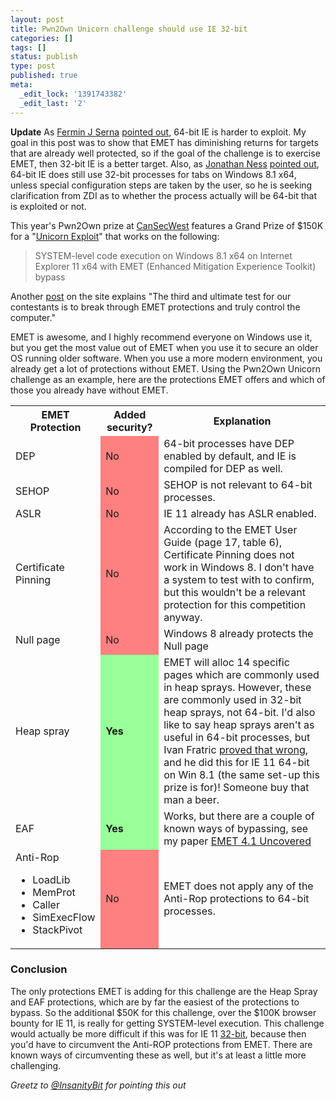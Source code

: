 ```yaml
---
layout: post
title: Pwn2Own Unicorn challenge should use IE 32-bit
categories: []
tags: []
status: publish
type: post
published: true
meta:
  _edit_lock: '1391743382'
  _edit_last: '2'
---
```

<b>Update</b> As <a href="https://twitter.com/fjserna">Fermin J Serna</a> <a href="https://twitter.com/fjserna/status/431481466682228736">pointed out</a>, 64-bit IE is harder to exploit.  My goal in this post was to show that EMET has diminishing returns for targets that are already well protected, so if the goal of the challenge is to exercise EMET, then 32-bit IE is a better target.  Also, as <a href="https://twitter.com/jness">Jonathan Ness</a> <a href="https://twitter.com/jness/status/431479946830024704">pointed out</a>, 64-bit IE does still use 32-bit processes for tabs on Windows 8.1 x64, unless special configuration steps are taken by the user, so he is seeking clarification from ZDI as to whether the process actually will be 64-bit that is exploited or not.

This year's Pwn2Own prize at <a href="http://cansecwest.com/">CanSecWest</a> features a Grand Prize of $150K for a "<a href="http://threatpost.com/pwn2own-paying-150000-grand-prize-for-microsoft-emet-bypass/104015">Unicorn Exploit</a>" that works on the following:

<blockquote>SYSTEM-level code execution on Windows 8.1 x64 on Internet Explorer 11 x64 with EMET (Enhanced Mitigation Experience Toolkit) bypass 
</blockquote>

Another <a href="http://www.pwn2own.com/2014/01/pwn2owns-new-exploit-unicorn-prize-additional-background-civilians/">post</a> on the site explains "The third and ultimate test for our contestants is to break through EMET protections and truly control the computer."

EMET is awesome, and I highly recommend everyone on Windows use it, but you get the most value out of EMET when you use it to secure an older OS running older software.  When you use a more modern environment, you already get a lot of protections without EMET.  Using the Pwn2Own Unicorn challenge as an example, here are the protections EMET offers and which of those you already have without EMET.

<table><tr>
<th>EMET Protection</th><th>Added security?</th><th>Explanation</th></tr>
<tr><td>DEP<td bgcolor="#FF8080">No<td>64-bit processes have DEP enabled by default, and IE is compiled for DEP as well.</tr>
<tr><td>SEHOP<td bgcolor="#FF8080">No<td>SEHOP is not relevant to 64-bit processes.</tr>
<tr><td>ASLR<td bgcolor="#FF8080">No<td>IE 11 already has ASLR enabled.</tr>
<tr><td>Certificate Pinning<td bgcolor="#FF8080">No<td>According to the EMET User Guide (page 17, table 6), Certificate Pinning does not work in Windows 8.  I don't have a system to test with to confirm, but this wouldn't be a relevant protection for this competition anyway.</tr>
<tr><td>Null page<td bgcolor="#FF8080">No<td>Windows 8 already protects the Null page</tr>
<tr><td>Heap spray<td bgcolor="#99FF99"><b>Yes</b><td>EMET will alloc 14 specific pages which are commonly used in heap sprays.  However, these are commonly used in 32-bit heap sprays, not 64-bit.  I'd also like to say heap sprays aren't as useful in 64-bit processes, but Ivan Fratric <a href="http://ifsec.blogspot.com/2013/11/exploiting-internet-explorer-11-64-bit.html">proved that wrong</a>, and he did this for IE 11 64-bit on Win 8.1 (the same set-up this prize is for)! Someone buy that man a beer.</td></tr>
<tr><td>EAF<td bgcolor="#99FF99"><b>Yes</b><td>Works, but there are a couple of known ways of bypassing, see my paper <a href="http://0xdabbad00.com/wp-content/uploads/2013/11/emet_4_1_uncovered.pdf">EMET 4.1 Uncovered</a></tr>
<tr><td>Anti-Rop<ul>
<li>LoadLib
<li>MemProt
<li>Caller
<li>SimExecFlow
<li>StackPivot
</ul><td bgcolor="#FF8080">No<td>EMET does not apply any of the Anti-Rop protections to 64-bit processes.</td></tr>
</table>

<h3>Conclusion</h3>
The only protections EMET is adding for this challenge are the Heap Spray and EAF protections, which are by far the easiest of the protections to bypass.  So the additional $50K for this challenge, over the $100K browser bounty for IE 11, is really for getting SYSTEM-level execution.  This challenge would actually be more difficult if this was for IE 11 <u>32-bit</u>, because then you'd have to circumvent the Anti-ROP protections from EMET.  There are known ways of circumventing these as well, but it's at least a little more challenging.

<i>Greetz to <a href="https://twitter.com/InsanityBit">@InsanityBit</a> for pointing this out</i>

